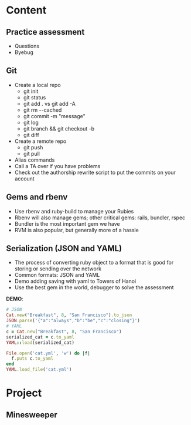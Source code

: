 # Content

## Practice assessment
+ Questions
+ Byebug

## Git
+ Create a local repo
  - git init
  - git status
  - git add . vs git add -A
  - git rm --cached <file>
  - git commit -m "message"
  - git log
  - git branch && git checkout -b <branch-name>
  - git diff
+ Create a remote repo
  - git push
  - git pull
+ Alias commands
+ Call a TA over if you have problems
+ Check out the authorship rewrite script to put the commits on your account

## Gems and rbenv
+ Use rbenv and ruby-build to manage your Rubies
+ Rbenv will also manage gems; other critical gems: rails, bundler, rspec
+ Bundler is the most important gem we have
+ RVM is also popular, but generally more of a hassle

## Serialization (JSON and YAML)
+ The process of converting ruby object to a format that is good for storing or sending over the network
+ Common formats: JSON and YAML
+ Demo adding saving with yaml to Towers of Hanoi
+ Use the best gem in the world, debugger to solve the assessment

**DEMO**:
```ruby
# JSON
Cat.new("Breakfast", 8, "San Francisco").to_json
JSON.parse('{"a":"always","b":"be","c":"closing"}')
# YAML
c = Cat.new("Breakfast", 8, "San Francisco")
serialized_cat = c.to_yaml
YAML::load(serialized_cat)

File.open('cat.yml', 'w') do |f|
  f.puts c.to_yaml
end
YAML.load_file('cat.yml')
```

# Project
## Minesweeper
